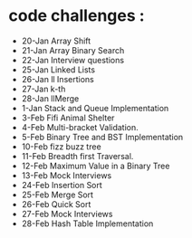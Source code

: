 # code challenges :
- 20-Jan Array Shift 
- 21-Jan Array Binary Search 
- 22-Jan Interview questions
- 25-Jan Linked Lists 
- 26-Jan ll Insertions 
- 27-Jan k-th 
- 28-Jan llMerge
- 1-Jan Stack and Queue Implementation
- 3-Feb Fifi Animal Shelter
- 4-Feb Multi-bracket Validation.
- 5-Feb Binary Tree and BST Implementation
- 10-Feb fizz buzz tree
- 11-Feb Breadth first Traversal.
- 12-Feb  Maximum Value in a Binary Tree
- 13-Feb Mock Interviews
- 24-Feb Insertion Sort
- 25-Feb Merge Sort
- 26-Feb Quick Sort
- 27-Feb Mock Interviews
- 28-Feb Hash Table Implementation
